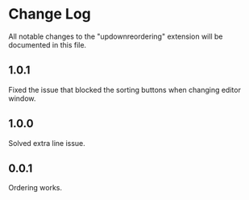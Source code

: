 # Change Log

All notable changes to the "updownreordering" extension will be documented in this file.

## 1.0.1

Fixed the issue that blocked the sorting buttons when changing editor window.

## 1.0.0

Solved extra line issue.

## 0.0.1

Ordering works.